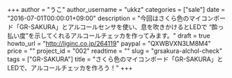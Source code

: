 +++
author = "うこ"
author_username = "ukkz"
categories = ["sale"]
date = "2016-07-01T00:00:01+09:00"
description = "今回はさくら色のマイコンボード「GR-SAKURA」とアルコールセンサを使い、息を吹きかけるとLEDで “酔っ払い度”を示してくれるアルコールチェッカを作ってみます。"
draft = true
howto_url = "http://liginc.co.jp/264119"
paypal = "QXWBVXN3LM8M4"
price = ""
project_id = "002"
readtime = ""
slug = "grsakura-alchol-check"
tags = ["GR-SAKURA"]
title = "さくら色のマイコンボード「GR-SAKURA」とLEDで、アルコールチェッカを作ろう！"
+++
